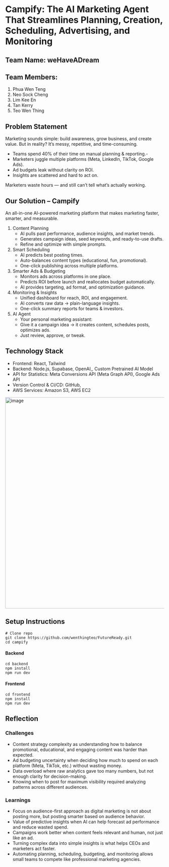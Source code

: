 # Campify: The AI Marketing Agent That Streamlines Planning, Creation, Scheduling, Advertising, and Monitoring

## Team Name: weHaveADream

## Team Members:
1. Phua Wen Teng
2. Neo Sock Cheng
3. Lim Kee En
4. Tan Kerry
5. Teo Wen Thing

## Problem Statement
Marketing sounds simple: build awareness, grow business, and create value.
But in reality? It’s messy, repetitive, and time-consuming.
- Teams spend 40% of their time on manual planning & reporting.-
- Marketers juggle multiple platforms (Meta, LinkedIn, TikTok, Google Ads).
- Ad budgets leak without clarity on ROI.
- Insights are scattered and hard to act on.

Marketers waste hours — and still can’t tell what’s actually working.

## Our Solution – Campify
An all-in-one AI-powered marketing platform that makes marketing faster, smarter, and measurable.
1. Content Planning
   - AI pulls past performance, audience insights, and market trends.
   - Generates campaign ideas, seed keywords, and ready-to-use drafts.
   - Refine and optimize with simple prompts.
2. Smart Scheduling
   - AI predicts best posting times.
   - Auto-balances content types (educational, fun, promotional).
   - One-click publishing across multiple platforms.
3. Smarter Ads & Budgeting
   - Monitors ads across platforms in one place.
   - Predicts ROI before launch and reallocates budget automatically.
   - AI provides targeting, ad format, and optimization guidance.
4. Monitoring & Insights
   - Unified dashboard for reach, ROI, and engagement.
   - AI converts raw data → plain-language insights.
   - One-click summary reports for teams & investors.
5. AI Agent
   - Your personal marketing assistant:
   - Give it a campaign idea → it creates content, schedules posts, optimizes ads.
   - Just review, approve, or tweak.

## Technology Stack
- Frontend: React, Tailwind
- Backend: Node.js, Supabase, OpenAI,, Custom Pretrained AI Model
- API for Statistics: Meta Conversions API (Meta Graph API), Google Ads API
- Version Control & CI/CD: GitHub,
- AWS Services: Amazon S3, AWS EC2
<img width="1394" height="670" alt="image" src="https://github.com/user-attachments/assets/29835a66-1733-4567-9b85-c9016e883d57" />


## Setup Instructions
```
# Clone repo
git clone https://github.com/wenthingteo/FutureReady.git
cd campify
```

#### Backend
```
cd backend
npm install
npm run dev
```

#### Frontend
```
cd frontend
npm install
npm run dev
```

## Reflection
### Challenges
- Content strategy complexity as understanding how to balance promotional, educational, and engaging content was harder than expected.
- Ad budgeting uncertainty when deciding how much to spend on each platform (Meta, TikTok, etc.) without wasting money.
- Data overload where raw analytics gave too many numbers, but not enough clarity for decision-making.
- Knowing when to post for maximum visibility required analyzing patterns across different audiences.

### Learnings
- Focus on audience-first approach as digital marketing is not about posting more, but posting smarter based on audience behavior.
- Value of predictive insights when AI can help forecast ad performance and reduce wasted spend.
- Campaigns work better when content feels relevant and human, not just like an ad.
- Turning complex data into simple insights is what helps CEOs and marketers act faster.
- Automating planning, scheduling, budgeting, and monitoring allows small teams to compete like professional marketing agencies.
